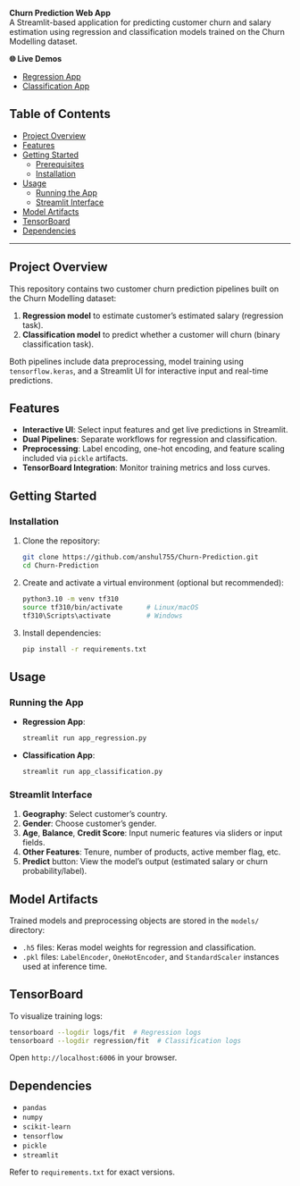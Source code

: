 __Churn Prediction Web App__  
A Streamlit-based application for predicting customer churn and salary estimation using regression and classification models trained on the Churn Modelling dataset.  

**🌐 Live Demos**  
- [Regression App](https://annchurnregression.streamlit.app/)  
- [Classification App](https://annchurnpredictorclassifier.streamlit.app/)  

## Table of Contents  
- [Project Overview](#project-overview)  
- [Features](#features)  
- [Getting Started](#getting-started)  
  - [Prerequisites](#prerequisites)  
  - [Installation](#installation)  
- [Usage](#usage)  
  - [Running the App](#running-the-app)  
  - [Streamlit Interface](#streamlit-interface)  
- [Model Artifacts](#model-artifacts)  
- [TensorBoard](#tensorboard)  
- [Dependencies](#dependencies)  

---  

## Project Overview  
This repository contains two customer churn prediction pipelines built on the Churn Modelling dataset:  
1. **Regression model** to estimate customer’s estimated salary (regression task).  
2. **Classification model** to predict whether a customer will churn (binary classification task).  

Both pipelines include data preprocessing, model training using `tensorflow.keras`, and a Streamlit UI for interactive input and real-time predictions.  

## Features  
- **Interactive UI**: Select input features and get live predictions in Streamlit.  
- **Dual Pipelines**: Separate workflows for regression and classification.  
- **Preprocessing**: Label encoding, one-hot encoding, and feature scaling included via `pickle` artifacts.  
- **TensorBoard Integration**: Monitor training metrics and loss curves.  

## Getting Started

### Installation  
1. Clone the repository:  
   ```bash
   git clone https://github.com/anshul755/Churn-Prediction.git
   cd Churn-Prediction
   ```  
2. Create and activate a virtual environment (optional but recommended):  
   ```bash
   python3.10 -m venv tf310
   source tf310/bin/activate      # Linux/macOS
   tf310\Scripts\activate         # Windows
   ```  
3. Install dependencies:  
   ```bash
   pip install -r requirements.txt
   ```  

## Usage  
### Running the App  
- **Regression App**:  
  ```bash
  streamlit run app_regression.py
  ```  
- **Classification App**:  
  ```bash
  streamlit run app_classification.py
  ```  

### Streamlit Interface  
1. **Geography**: Select customer’s country.  
2. **Gender**: Choose customer’s gender.  
3. **Age**, **Balance**, **Credit Score**: Input numeric features via sliders or input fields.  
4. **Other Features**: Tenure, number of products, active member flag, etc.  
5. **Predict** button: View the model’s output (estimated salary or churn probability/label).  

## Model Artifacts  
Trained models and preprocessing objects are stored in the `models/` directory:  
- `.h5` files: Keras model weights for regression and classification.  
- `.pkl` files: `LabelEncoder`, `OneHotEncoder`, and `StandardScaler` instances used at inference time.  

## TensorBoard  
To visualize training logs:  
```bash
tensorboard --logdir logs/fit  # Regression logs
tensorboard --logdir regression/fit  # Classification logs
```  
Open `http://localhost:6006` in your browser.  

## Dependencies  
- `pandas`  
- `numpy`  
- `scikit-learn`  
- `tensorflow`
- `pickle`  
- `streamlit`  

Refer to `requirements.txt` for exact versions.
